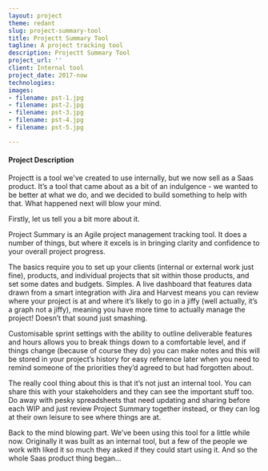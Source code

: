 ```yaml
---
layout: project
theme: redant
slug: project-summary-tool
title: Projectt Summary Tool
tagline: A project tracking tool
description: Projectt Summary Tool
project_url: ''
client: Internal tool
project_date: 2017-now
technologies:
images:
- filename: pst-1.jpg
- filename: pst-2.jpg
- filename: pst-3.jpg
- filename: pst-4.jpg
- filename: pst-5.jpg

---
```

#### Project Description

Projectt is a tool we've created to use internally, but we now sell as a Saas product. It’s a tool that came about as a bit of an indulgence - we wanted to be better at what we do, and we decided to build something to help with that. What happened next will blow your mind.

Firstly, let us tell you a bit more about it.

Project Summary is an Agile project management tracking tool. It does a number of things, but where it excels is in bringing clarity and confidence to your overall project progress.

The basics require you to set up your clients (internal or external work just fine), products, and individual projects that sit within those products, and set some dates and budgets. Simples. A live dashboard that features data drawn from a smart integration with Jira and Harvest means you can review where your project is at and where it’s likely to go in a jiffy (well actually, it’s a graph not a jiffy), meaning you have more time to actually manage the project! Doesn’t that sound just smashing.

Customisable sprint settings with the ability to outline deliverable features and hours allows you to break things down to a comfortable level, and if things change (because of course they do) you can make notes and this will be stored in your project’s history for easy reference later when you need to remind someone of the priorities they’d agreed to but had forgotten about.

The really cool thing about this is that it’s not just an internal tool. You can share this with your stakeholders and they can see the important stuff too. Do away with pesky spreadsheets that need updating and sharing before each WIP and just review Project Summary together instead, or they can log at their own leisure to see where things are at.

Back to the mind blowing part. We’ve been using this tool for a little while now. Originally it was built as an internal tool, but a few of the people we work with liked it so much they asked if they could start using it. And so the whole Saas product thing began...
